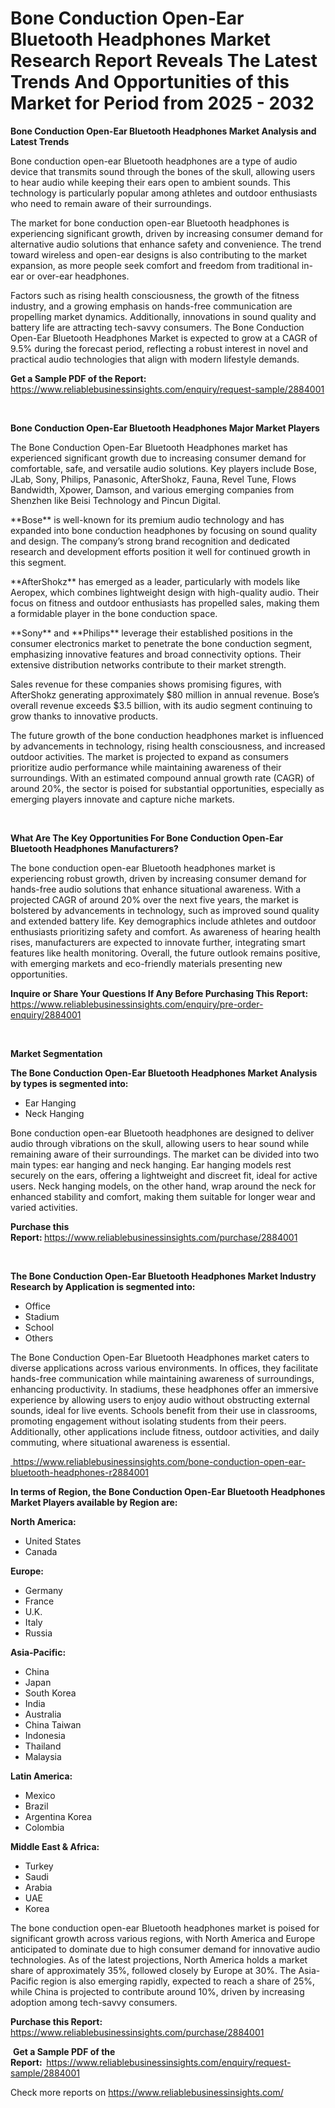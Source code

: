 <p><h1>Bone Conduction Open-Ear Bluetooth Headphones Market Research Report Reveals The Latest Trends And Opportunities of this Market for Period from 2025 - 2032</h1></p><p><strong>Bone Conduction Open-Ear Bluetooth Headphones Market Analysis and Latest Trends</strong></p>
<p><p>Bone conduction open-ear Bluetooth headphones are a type of audio device that transmits sound through the bones of the skull, allowing users to hear audio while keeping their ears open to ambient sounds. This technology is particularly popular among athletes and outdoor enthusiasts who need to remain aware of their surroundings. </p><p>The market for bone conduction open-ear Bluetooth headphones is experiencing significant growth, driven by increasing consumer demand for alternative audio solutions that enhance safety and convenience. The trend toward wireless and open-ear designs is also contributing to the market expansion, as more people seek comfort and freedom from traditional in-ear or over-ear headphones. </p><p>Factors such as rising health consciousness, the growth of the fitness industry, and a growing emphasis on hands-free communication are propelling market dynamics. Additionally, innovations in sound quality and battery life are attracting tech-savvy consumers. The Bone Conduction Open-Ear Bluetooth Headphones Market is expected to grow at a CAGR of 9.5% during the forecast period, reflecting a robust interest in novel and practical audio technologies that align with modern lifestyle demands. </p></p>
<p><strong>Get a Sample PDF of the Report:&nbsp;</strong> <a href="https://www.reliablebusinessinsights.com/enquiry/request-sample/2884001?utm_campaign=2768&utm_medium=2&utm_source=Github&utm_content=ia&utm_term=13032025&utm_id=bone-conduction-open-ear-bluetooth-headphones">https://www.reliablebusinessinsights.com/enquiry/request-sample/2884001</a></p>
<p>&nbsp;</p>
<p><strong>Bone Conduction Open-Ear Bluetooth Headphones Major Market Players</strong></p>
<p><p>The Bone Conduction Open-Ear Bluetooth Headphones market has experienced significant growth due to increasing consumer demand for comfortable, safe, and versatile audio solutions. Key players include Bose, JLab, Sony, Philips, Panasonic, AfterShokz, Fauna, Revel Tune, Flows Bandwidth, Xpower, Damson, and various emerging companies from Shenzhen like Beisi Technology and Pincun Digital.</p><p>**Bose** is well-known for its premium audio technology and has expanded into bone conduction headphones by focusing on sound quality and design. The company’s strong brand recognition and dedicated research and development efforts position it well for continued growth in this segment.</p><p>**AfterShokz** has emerged as a leader, particularly with models like Aeropex, which combines lightweight design with high-quality audio. Their focus on fitness and outdoor enthusiasts has propelled sales, making them a formidable player in the bone conduction space.</p><p>**Sony** and **Philips** leverage their established positions in the consumer electronics market to penetrate the bone conduction segment, emphasizing innovative features and broad connectivity options. Their extensive distribution networks contribute to their market strength.</p><p>Sales revenue for these companies shows promising figures, with AfterShokz generating approximately $80 million in annual revenue. Bose’s overall revenue exceeds $3.5 billion, with its audio segment continuing to grow thanks to innovative products.</p><p>The future growth of the bone conduction headphones market is influenced by advancements in technology, rising health consciousness, and increased outdoor activities. The market is projected to expand as consumers prioritize audio performance while maintaining awareness of their surroundings. With an estimated compound annual growth rate (CAGR) of around 20%, the sector is poised for substantial opportunities, especially as emerging players innovate and capture niche markets.</p></p>
<p>&nbsp;</p>
<p><strong>What Are The Key Opportunities For Bone Conduction Open-Ear Bluetooth Headphones Manufacturers?</strong></p>
<p><p>The bone conduction open-ear Bluetooth headphones market is experiencing robust growth, driven by increasing consumer demand for hands-free audio solutions that enhance situational awareness. With a projected CAGR of around 20% over the next five years, the market is bolstered by advancements in technology, such as improved sound quality and extended battery life. Key demographics include athletes and outdoor enthusiasts prioritizing safety and comfort. As awareness of hearing health rises, manufacturers are expected to innovate further, integrating smart features like health monitoring. Overall, the future outlook remains positive, with emerging markets and eco-friendly materials presenting new opportunities.</p></p>
<p><strong>Inquire or Share Your Questions If Any Before Purchasing This Report:</strong> <a href="https://www.reliablebusinessinsights.com/enquiry/pre-order-enquiry/2884001?utm_campaign=2768&utm_medium=2&utm_source=Github&utm_content=ia&utm_term=13032025&utm_id=bone-conduction-open-ear-bluetooth-headphones">https://www.reliablebusinessinsights.com/enquiry/pre-order-enquiry/2884001</a></p>
<p>&nbsp;</p>
<p><strong>Market Segmentation</strong></p>
<p><strong>The Bone Conduction Open-Ear Bluetooth Headphones Market Analysis by types is segmented into:</strong></p>
<p><ul><li>Ear Hanging</li><li>Neck Hanging</li></ul></p>
<p><p>Bone conduction open-ear Bluetooth headphones are designed to deliver audio through vibrations on the skull, allowing users to hear sound while remaining aware of their surroundings. The market can be divided into two main types: ear hanging and neck hanging. Ear hanging models rest securely on the ears, offering a lightweight and discreet fit, ideal for active users. Neck hanging models, on the other hand, wrap around the neck for enhanced stability and comfort, making them suitable for longer wear and varied activities.</p></p>
<p><strong>Purchase this Report:&nbsp;</strong><a href="https://www.reliablebusinessinsights.com/purchase/2884001?utm_campaign=2768&utm_medium=2&utm_source=Github&utm_content=ia&utm_term=13032025&utm_id=bone-conduction-open-ear-bluetooth-headphones">https://www.reliablebusinessinsights.com/purchase/2884001</a></p>
<p>&nbsp;</p>
<p><strong>The Bone Conduction Open-Ear Bluetooth Headphones Market Industry Research by Application is segmented into:</strong></p>
<p><ul><li>Office</li><li>Stadium</li><li>School</li><li>Others</li></ul></p>
<p><p>The Bone Conduction Open-Ear Bluetooth Headphones market caters to diverse applications across various environments. In offices, they facilitate hands-free communication while maintaining awareness of surroundings, enhancing productivity. In stadiums, these headphones offer an immersive experience by allowing users to enjoy audio without obstructing external sounds, ideal for live events. Schools benefit from their use in classrooms, promoting engagement without isolating students from their peers. Additionally, other applications include fitness, outdoor activities, and daily commuting, where situational awareness is essential.</p></p>
<p><a href="https://www.reliablebusinessinsights.com/bone-conduction-open-ear-bluetooth-headphones-r2884001?utm_campaign=2768&utm_medium=2&utm_source=Github&utm_content=ia&utm_term=13032025&utm_id=bone-conduction-open-ear-bluetooth-headphones">&nbsp;https://www.reliablebusinessinsights.com/bone-conduction-open-ear-bluetooth-headphones-r2884001</a></p>
<p><strong>In terms of Region, the Bone Conduction Open-Ear Bluetooth Headphones Market Players available by Region are:</strong></p>
<p>
    <p> <strong> North America: </strong>
        <ul>
            <li>United States</li>
            <li>Canada</li>
        </ul>
        </p> 
    <p> <strong> Europe: </strong>
        <ul>
            <li>Germany</li>
            <li>France</li>
            <li>U.K.</li>
            <li>Italy</li>
            <li>Russia</li>
        </ul>
        </p> 
    <p> <strong> Asia-Pacific: </strong>
        <ul>
            <li>China</li>
            <li>Japan</li>
            <li>South Korea</li>
            <li>India</li>
            <li>Australia</li>
            <li>China Taiwan</li>
            <li>Indonesia</li>
            <li>Thailand</li>
            <li>Malaysia</li>
        </ul>
        </p> 
    <p> <strong> Latin America: </strong>
        <ul>
            <li>Mexico</li>
            <li>Brazil</li>
            <li>Argentina Korea</li>
            <li>Colombia</li>
        </ul>
        </p> 
    <p> <strong> Middle East & Africa: </strong>
        <ul>
            <li>Turkey</li>
            <li>Saudi</li>
            <li>Arabia</li>
            <li>UAE</li>
            <li>Korea</li>
        </ul>
    </p>
    </p>
<p><p>The bone conduction open-ear Bluetooth headphones market is poised for significant growth across various regions, with North America and Europe anticipated to dominate due to high consumer demand for innovative audio technologies. As of the latest projections, North America holds a market share of approximately 35%, followed closely by Europe at 30%. The Asia-Pacific region is also emerging rapidly, expected to reach a share of 25%, while China is projected to contribute around 10%, driven by increasing adoption among tech-savvy consumers.</p></p>
<p><strong>Purchase this Report: </strong><a href="https://www.reliablebusinessinsights.com/purchase/2884001?utm_campaign=2768&utm_medium=2&utm_source=Github&utm_content=ia&utm_term=13032025&utm_id=bone-conduction-open-ear-bluetooth-headphones">https://www.reliablebusinessinsights.com/purchase/2884001</a></p>
<p>&nbsp;<strong>Get a Sample PDF of the Report:&nbsp;&nbsp;</strong><a href="https://www.reliablebusinessinsights.com/enquiry/request-sample/2884001?utm_campaign=2768&utm_medium=2&utm_source=Github&utm_content=ia&utm_term=13032025&utm_id=bone-conduction-open-ear-bluetooth-headphones">https://www.reliablebusinessinsights.com/enquiry/request-sample/2884001</a></p>
<p><strong></strong></p>
<p>Check more reports on <a href="https://www.reliablebusinessinsights.com/?utm_campaign=2768&utm_medium=2&utm_source=Github&utm_content=ia&utm_term=13032025&utm_id=bone-conduction-open-ear-bluetooth-headphones">https://www.reliablebusinessinsights.com/</a></p>